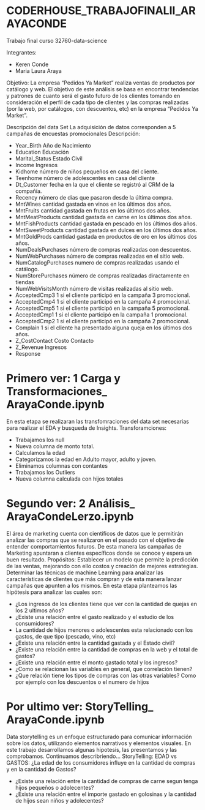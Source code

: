# CODERHOUSE_TRABAJOFINALII_ARAYACONDE
Trabajo final curso 32760-data-science

Integrantes: 
* Keren Conde 
* Maria Laura Araya

Objetivo: 
La empresa “Pedidos Ya Market” realiza ventas de productos por catálogo y web. El objetivo de este análisis se basa en encontrar tendencias y patrones de cuanto será el gasto futuro de los clientes tomando en consideración el perfil de cada tipo de clientes y las compras realizadas (por la web, por catálogos, con descuentos, etc) en la empresa “Pedidos Ya Market”.

Descripción del data Set 
La adquisición de datos corresponden a 5 campañas de encuestas promocionales
Descripción: 
* Year_Birth Año de Nacimiento 
* Education	Educación
* Marital_Status Estado Civil	 
* Income Ingresos 	
* Kidhome	número de niños pequeños en casa del cliente.
* Teenhome número de adolescentes en casa del cliente	
* Dt_Customer	fecha en la que el cliente se registró al CRM de la compañía.
* Recency	número de días que pasaron desde la última compra.
* MntWines cantidad gastada en vinos en los últimos dos años.	
* MntFruits  cantidad gastada en frutas en los últimos dos años.
* MntMeatProducts cantidad gastada en carne en los últimos dos años. 
* MntFishProducts cantidad gastada en pescado en los últimos dos años.
* MntSweetProducts cantidad gastada en dulces en los últimos dos años.
* MntGoldProds cantidad gastada en productos de oro en los últimos dos años.
* NumDealsPurchases número de compras realizadas con descuentos.
* NumWebPurchases número de compras realizadas en el sitio web.
* NumCatalogPurchases  numero de compras realizadas usando el catálogo.
* NumStorePurchases número de compras realizadas diractamente en tiendas
* NumWebVisitsMonth número de visitas realizadas al sitio web.
* AcceptedCmp3 1 si el cliente participó en la campaña 3 promocional.
* AcceptedCmp4 1 si el cliente participó en la campaña 4 promocional.
* AcceptedCmp5 1 si el cliente participó en la campaña 5 promocional. 
* AcceptedCmp1 1 si el cliente participó en la campaña 1 promocional. 
* AcceptedCmp2 1 si el cliente participó en la campaña 2 promocional.
* Complain 1 si el cliente ha presentado alguna queja en los últimos dos años.
* Z_CostContact Costo Contacto
* Z_Revenue Ingresos
* Response 

# Primero ver:  1 Carga y Transformaciones_ ArayaConde.ipynb
En esta etapa se realizaran las transfomraciones del data set necesarias para realizar el EDA y busqueda de Insights.
Transforamciones: 
* Trabajamos los null
* Nueva columna de monto total.
* Calculamos la edad
* Categorizamos la edad en Adulto mayor, adulto y joven.
* Eliminamos columnas con contantes
* Trabajamos los Outliers
* Nueva columna calculada con hijos totales

# Segundo ver: 2 Análisis_ ArayaCondeLerzo.ipynb
El área de marketing cuenta con científicos de datos que le permitirán analizar las compras que se realizaron en el pasado con el objetivo de entender comportamientos futuros. De esta manera las campañas de Marketing apuntaran a clientes específicos donde se conoce y espera un buen resultado. Propósitos: Establecer un modelo que permite la predicción de las ventas, mejorando con ello costos y creación de mejores estrategias. Determinar las técnicas de machine Learning para analizar las características de clientes que más compran y de esta manera lanzar campañas que apunten a los mismos.
En esta etapa planteamos las hipótesis para analizar las cuales son:

* ¿Los ingresos de los clientes tiene que ver con la cantidad de quejas en los 2 ultimos años?
* ¿Existe una relación entre el gasto realizado y el estudio de los consumidores?
* La cantidad de hijos menores o adolescentes esta relacionado con los gastos, de que tipo (pescado, vino, etc)
* ¿Existe una relación entre la cantidad gastada y el Estado civil?
* ¿Existe una relación entre la cantidad de compras en la web y el total de gastos?
* ¿Existe una relación entre el monto gastado total y los ingresos?
* ¿Como se relacionan las variables en general, que correlación tienen?
* ¿Que relación tiene los tipos de compras con las otras variables? Como por ejemplo con los descuentos o el numero de hijos

# Por ultimo ver: StoryTelling_ ArayaConde.ipynb
Data storytelling es un enfoque estructurado para comunicar información sobre los datos, utilizando elementos narrativos y elementos visuales. En este trabajo desarrollamos algunas hipotesis, las presentamos y las comprobamos.
Continuamos describriendo...
StoryTelling:
EDAD vs GASTOS: ¿La edad de los consumidores influye en la cantidad de compras y en la cantidad de Gastos?
* ¿Existe una relación entre la cantidad de compras de carne segun tenga hijos pequeños o adolecentes?
* ¿Existe una relación entre el importe gastado en golosinas y la cantidad de hijos sean niños y adolecentes?

